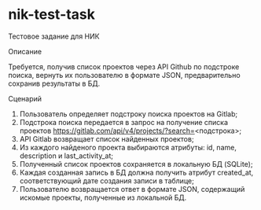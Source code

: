 # nik-test-task
Тестовое задание для НИК


Описание

Требуется, получив список проектов через API Github по подстроке поиска, вернуть их пользователю в формате JSON, предварительно сохранив результаты в БД.


Сценарий

1. Пользователь определяет подстроку поиска проектов на Gitlab;
2. Подстрока поиска передается в запрос на получение списка проектов https://gitlab.com/api/v4/projects/?search=<подстрока>;
3. API Gitlab возвращает список найденных проектов;
4. Из каждого найденого проекта выбираются атрибуты: id, name, description и last_activity_at;
5. Полученный список проектов сохраняется в локальную БД (SQLite);
6. Каждая созданная запись в БД должна получить атрибут created_at, соответствующий дате создания записи в таблице;
7. Пользователю возвращается ответ в формате JSON, содержащий искомые проекты, полученные из локальной БД.
